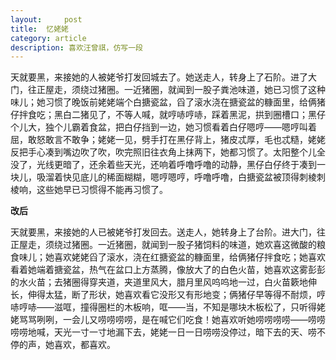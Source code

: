 ```yaml
---
layout:     post
title:  忆姥姥
category: article
description: 喜欢汪曾祺，仿写一段
---
```



天就要黑，来接她的人被姥爷打发回城去了。她送走人，转身上了石阶。进了大门，往正屋走，须绕过猪圈。一近猪圈，就闻到一股子粪池味道，她已习惯了这种味儿；她习惯了晚饭前姥姥端个白搪瓷盆，舀了滚水浇在搪瓷盆的糠面里，给俩猪仔拌食吃；黑白二猪见了，不等人喊，就哼哧哼哧，踩着黑泥，拱到圈槽口；黑仔个儿大，独个儿霸着食盆，把白仔挡到一边，她习惯看着白仔嗯哼——嗯哼叫着屈，敢怒敢言不敢争；姥姥一见，劈手打在黑仔背上，猪皮忒厚，毛也忒糙，姥姥反把手心凑到嘴边吹了吹，吹完照旧往衣角上抹两下，她都习惯了。太阳整个儿全没了，光线更暗了，还余着些天光，还响着呼噜呼噜的动静，黑仔白仔终于凑到一块儿，吸溜着快见底儿的稀面糊糊，嗯哼嗯哼，呼噜呼噜，白搪瓷盆被顶得刺棱刺棱响，这些她早已习惯得不能再习惯了。

**改后**

天就要黑，来接她的人已被姥爷打发回去。送走人，她转身上了台阶。进大门，往正屋走，须绕过猪圈。一近猪圈，就闻到一股子猪饲料的味道，她欢喜这微酸的粮食味儿；她喜欢姥姥舀了滚水，浇在红搪瓷盆的糠面里，给俩猪仔拌食吃；她喜欢看着她端着搪瓷盆，热气在盆口上方蒸腾，像放大了的白色火苗，她喜欢这雾彭彭的水火苗；去猪圈得穿夹道，夹道里风大，腊月里风呜呜地一过，白火苗簌地伸长，伸得太猛，断了形状，她喜欢看它没形又有形地变；俩猪仔早等得不耐烦，哼哧哼哧——滋哐，撞得圈栏的木板响，哐——当，不知是哪块木板松了，只听得姥姥骂骂咧咧，一会儿又唠唠唠唠，是在喊它们吃食！她喜欢听她唠唠唠唠——唠唠唠唠地喊，天光一寸一寸地漏下去，姥姥一日一日唠唠没停过，暗下去的天、唠不停的声，她喜欢，都喜欢。


